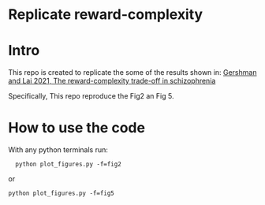 # Replicate reward-complexity

# Intro 

This repo is created to replicate the some of the results shown in:
[Gershman and Lai 2021, The reward-complexity trade-off in schizophrenia](https://www.biorxiv.org/content/10.1101/2020.11.16.385013v2.full.pdf)

Specifically, This repo reproduce the Fig2 an Fig 5.

# How to use the code 

With any python terminals run:

      python plot_figures.py -f=fig2
   
or 

    python plot_figures.py -f=fig5
  

  


